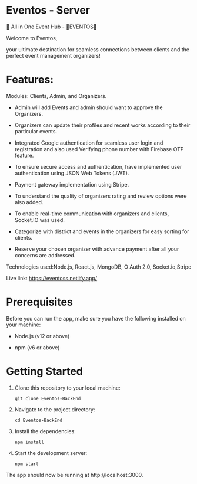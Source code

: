 # Eventos - Server

🌟 All in One Event Hub - 📍EVENTOS🎉

Welcome to Eventos,

  your ultimate destination for seamless connections between clients and the perfect event management organizers!

# Features:
 
Modules: Clients, Admin, and Organizers.

- Admin will add Events and admin should want to approve the Organizers.

- Organizers can update their profiles and recent works  according to their particular events. 

- Integrated Google authentication for seamless user login and registration and also used Verifying phone number with Firebase OTP feature.

- To ensure secure access and authentication, have implemented user authentication using JSON Web Tokens (JWT).

- Payment gateway implementation using Stripe.

- To understand the quality of organizers rating and review options were also added.

- To enable real-time communication with organizers and clients, Socket.IO was used.

- Categorize with district and events in the organizers for easy sorting for clients.

- Reserve your chosen organizer with advance payment after all your concerns are addressed.

Technologies used:Node.js, React.js, MongoDB, O Auth 2.0, Socket.io,Stripe

Live link: https://eventoss.netlify.app/

# Prerequisites

Before you can run the app, make sure you have the following installed on your machine:

- Node.js (v12 or above)

- npm (v6 or above)
# Getting Started
1. Clone this repository to your local machine:

       git clone Eventos-BackEnd



3. Navigate to the project directory:

       cd Eventos-BackEnd



3. Install the dependencies:

       npm install

4. Start the development server:

       npm start

The app should now be running at http://localhost:3000.
